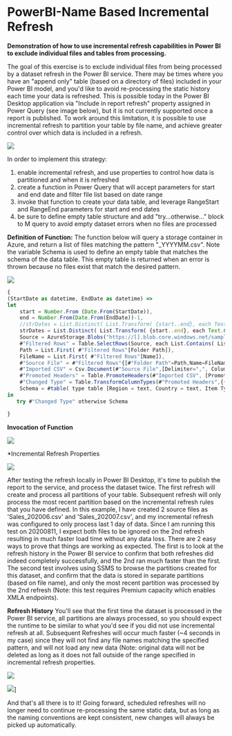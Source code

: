 # PowerBI-Name Based Incremental Refresh
**Demonstration of how to use incremental refresh capabilities in Power BI to exclude individual files and tables from processing.**

The goal of this exercise is to exclude individual files from being processed by a dataset refresh in the Power BI service.  There may be times where you have an "append only" table (based on a directory of files) included in your Power BI model, and you'd like to avoid re-processing the static history each time your data is refreshed.  This is possible today in the Power BI Desktop application via "Include in report refresh" property assigned in Power Query (see image below), but it is not currently supported once a report is published.  To work around this limitation, it is possible to use incremental refresh to partition your table by file name, and achieve greater control over which data is included in a refresh.

![](/Images/IncludeInRefreshMenu.jpg)

In order to implement this strategy:
1. enable incremental refresh, and use properties to control how data is partitioned and when it is refreshed
1. create a function in Power Query that will accept parameters for start and end date and filter file list based on date range
1. invoke that function to create your data table, and leverage RangeStart and RangeEnd parameters for start and end dates
1. be sure to define empty table structure and add "try...otherwise..." block to M query to avoid empty dataset errors when no files are processed

**Definition of Function:**
The function below will query a storage container in Azure, and return a list of files matching the pattern "_YYYYMM.csv".  Note the variable Schema is used to define an empty table that matches the schema of the data table.  This empty table is returned when an error is thrown because no files exist that match the desired pattern.

![](/Images/FunctionDefinition.jpg)

```javascript
{
(StartDate as datetime, EndDate as datetime) =>
let
    start = Number.From (Date.From(StartDate)),
    end = Number.From(Date.From(EndDate))-1,
    //strDates = List.Distinct( List.Transform( {start..end}, each Text.Combine({ Text.From( Date.Year(Date.From(_))) , Text.End(Text.From( Date.Month(Date.From(_)) + 100), 2), Text.End( Text.From( Date.Day(Date.From(_)) + 100), 2) , ".csv" }))),
    strDates = List.Distinct( List.Transform( {start..end}, each Text.Combine({ Text.From( Date.Year(Date.From(_))) , Text.End(Text.From( Date.Month(Date.From(_)) + 100), 2) , ".csv" }))),
    Source = AzureStorage.Blobs("https://[].blob.core.windows.net/sampledata"),
    #"Filtered Rows" = Table.SelectRows(Source, each List.Contains( List.Transform( strDates, (x)=> Text.Contains( [Name],x) ), true)),
    Path = List.First( #"Filtered Rows"[Folder Path]),
    FileName = List.First( #"Filtered Rows"[Name]),
    #"Source File" = #"Filtered Rows"{[#"Folder Path"=Path,Name=FileName]}[Content],   
    #"Imported CSV" = Csv.Document(#"Source File",[Delimiter=",", Columns=16, Encoding=1252, QuoteStyle=QuoteStyle.None]),
    #"Promoted Headers" = Table.PromoteHeaders(#"Imported CSV", [PromoteAllScalars=true]),
    #"Changed Type" = Table.TransformColumnTypes(#"Promoted Headers",{{"Region", type text}, {"Country", type text}, {"Item Type", type text}, {"Sales Channel", type text}, {"Order Priority", type text}, {"Order Date", type date}, {"Order ID", Int64.Type}, {"Ship Date", type date}, {"Units Sold", Int64.Type}, {"Unit Price", type number}, {"Unit Cost", type number}, {"Total Revenue", type number}, {"Total Cost", type number}, {"Total Profit", type number}, {"OrderDateKey", Int64.Type}, {"", type text}}),
    Schema = #table( type table [Region = text, Country = text, Item Type = text, Sales Channel = text, Order Priority = text, Order Date = date, Order Id = number, Ship Date = date, Units Sold = number, Unit Price = number, Unit Cost = number, Total Revenue = number, Total Cost = number, Total Profit = number, OrderDateKey = number, Column1 = text], {})
in
   try #"Changed Type" otherwise Schema

}
```

**Invocation of Function**<p>
![](/Images/DataTableDefinition.jpg)

*Incremental Refresh Properties

![](/Images/IncrementalRefreshProperties.jpg)

After testing the refresh locally in Power BI Desktop, it's time to publish the report to the service, and process the dataset twice.  The first refresh will create and process all partitions of your table.  Subsequent refresh will only process the most recent partition based on the incremental refresh rules that you have defined.  In this example, I have created 2 source files as 'Sales_202006.csv' and 'Sales_202007.csv', and my incremental refresh was configured to only process last 1 day of data.  Since I am running this test on 20200811, I expect both files to be ignored on the 2nd refresh resulting in much faster load time without any data loss.  There are 2 easy ways to prove that things are working as expected.  The first is to look at the refresh history in the Power BI service to confirm that both refreshes did indeed completely successfully, and the 2nd ran much faster than the first.  The second test involves using SSMS to browse the partitions created for this dataset, and confirm that the data is stored in separate partitions (based on file name), and only the most recent partition was processed by the 2nd refresh (Note: this test requires Premium capacity which enables XMLA endpoints).

**Refresh History**
You'll see that the first time the dataset is processed in the Power BI service, all partitions are always processed, so you should expect the runtime to be similar to what you'd see if you did not use incremental refresh at all.  Subsequent Refreshes will occur much faster (~4 seconds in my case) since they will not find any file names matching the specified pattern, and will not load any new data (Note: original data will not be deleted as long as it does not fall outside of the range specified in incremental refresh properties.

![](/Images/RefreshHistory.jpg)<p>
![](/Images/Partitions.jpg)]

And that's all there is to it!  Going forward, scheduled refreshes will no longer need to continue re-processing the same static data, but as long as the naming conventions are kept consistent, new changes will always be picked up automatically.